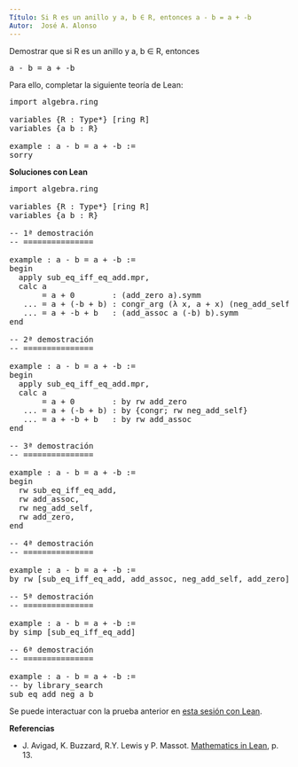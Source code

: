 ```yaml
---
Título: Si R es un anillo y a, b ∈ R, entonces a - b = a + -b
Autor:  José A. Alonso
---
```


Demostrar que si R es un anillo y a, b ∈ R, entonces
<pre lang="text">
a - b = a + -b
</pre>

Para ello, completar la siguiente teoría de Lean:

<pre lang="lean">
import algebra.ring

variables {R : Type*} [ring R]
variables {a b : R}

example : a - b = a + -b :=
sorry
</pre>
<!--more-->

<b>Soluciones con Lean</b>

<pre lang="lean">
import algebra.ring

variables {R : Type*} [ring R]
variables {a b : R}

-- 1ª demostración
-- ===============

example : a - b = a + -b :=
begin
  apply sub_eq_iff_eq_add.mpr,
  calc a
       = a + 0        : (add_zero a).symm
   ... = a + (-b + b) : congr_arg (λ x, a + x) (neg_add_self b).symm
   ... = a + -b + b   : (add_assoc a (-b) b).symm
end

-- 2ª demostración
-- ===============

example : a - b = a + -b :=
begin
  apply sub_eq_iff_eq_add.mpr,
  calc a
       = a + 0        : by rw add_zero
   ... = a + (-b + b) : by {congr; rw neg_add_self}
   ... = a + -b + b   : by rw add_assoc
end

-- 3ª demostración
-- ===============

example : a - b = a + -b :=
begin
  rw sub_eq_iff_eq_add,
  rw add_assoc,
  rw neg_add_self,
  rw add_zero,
end

-- 4ª demostración
-- ===============

example : a - b = a + -b :=
by rw [sub_eq_iff_eq_add, add_assoc, neg_add_self, add_zero]

-- 5ª demostración
-- ===============

example : a - b = a + -b :=
by simp [sub_eq_iff_eq_add]

-- 6ª demostración
-- ===============

example : a - b = a + -b :=
-- by library_search
sub_eq_add_neg a b
</pre>

Se puede interactuar con la prueba anterior en <a href="https://leanprover-community.github.io/lean-web-editor/#url=https://raw.githubusercontent.com/jaalonso/Calculemus/main/src/Subtraccion_en_anillos.lean" rel="noopener noreferrer" target="_blank">esta sesión con Lean</a>.

<b>Referencias</b>

+ J. Avigad, K. Buzzard, R.Y. Lewis y P. Massot. [Mathematics in Lean](https://bit.ly/3U4UjBk), p. 13.
